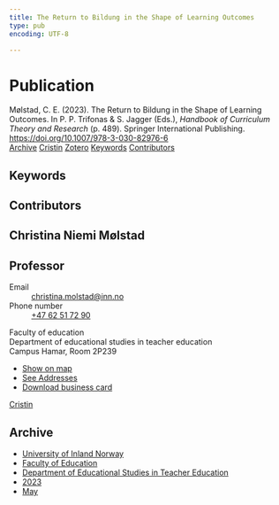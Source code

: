 ```yaml
---
title: The Return to Bildung in the Shape of Learning Outcomes
type: pub
encoding: UTF-8

---
```

<h1>Publication</h1>
<article id="csl-bib-container-ZGDGBUHI" class="csl-bib-container">
  <div class="csl-bib-body"> <div class="csl-entry">Mølstad, C. E. (2023). The Return to Bildung in the Shape of Learning Outcomes. In P. P. Trifonas &#38; S. Jagger (Eds.), <i>Handbook of Curriculum Theory and Research</i> (p. 489). Springer International Publishing. <a href="https://doi.org/10.1007/978-3-030-82976-6">https://doi.org/10.1007/978-3-030-82976-6</a></div> </div>
  <div class="csl-bib-buttons">
    <a href="#taxonomy-article-ZGDGBUHI" alt="archive" class="csl-bib-button">Archive</a>
    <a href="https://app.cristin.no/results/show.jsf?id=2146281" alt="Cristin" class="csl-bib-button">Cristin</a>
    <a href="http://zotero.org/groups/5881554/items/ZGDGBUHI" alt="Zotero" class="csl-bib-button">Zotero</a>
    <a href="#keywords-article-ZGDGBUHI" alt="keywords" class="csl-bib-button">Keywords</a>
    <a href="#contributors-article-ZGDGBUHI" alt="contributors" class="csl-bib-button">Contributors</a>
  </div>
  <div id="csl-bib-meta-container-ZGDGBUHI"></div>
</article>
<div id="csl-bib-meta-ZGDGBUHI" class="csl-bib-meta">
  <article id="keywords-article-ZGDGBUHI" class="keywords-article">
    <h1>Keywords</h1>
    
  </article>
  <article id="contributors-article-ZGDGBUHI" class="contributors-article">
    <h1>Contributors</h1>
    <div class="personas"> <div class="vrtx-hinn-person-card"> <div class="photo"> <i class="lar la-user-circle missing-person"></i> </div> <div class="info"> <hgroup><h1>Christina Niemi Mølstad</h1> <h2>Professor</h2> </hgroup><dl> <dt>Email</dt> <dd> <a href="mailto:christina.molstad@inn.no">christina.molstad@inn.no</a> </dd> <dt>Phone number</dt> <dd><a href="tel:+4762517290"> +47 62 51 72 90 </a></dd> </dl> <p> Faculty of education<br> Department of educational studies in teacher education<br> Campus Hamar, Room 2P239 </p> <ul class="vrtx-hinn-links"> <li><a href="https://www.google.com/maps?q=60.796004,11.072099">Show on map</a></li> <li><a href="https://www.inn.no/english/find-an-employee/christina-molstad.html#vrtx-hinn-addresses">See Addresses</a></li> <li><a href="https://www.inn.no/english/find-an-employee/christina-molstad.html?vrtx=vcf">Download business card</a></li> </ul> </div> </div> <a href="https://app.cristin.no/persons/show.jsf?id=5325" alt="Cristin URL" class="personas-cristin">Cristin</a> </div>
  </article>
  <article id="taxonomy-article-ZGDGBUHI" class="taxonomy-article">
    <h1>Archive</h1>
    <ul>
      <li>
        <a href="/en/archive/?key=3DCRN523">University of Inland Norway</a>
      </li>
      <li>
        <a href="/en/archive/?key=WYNZA47F">Faculty of Education</a>
      </li>
      <li>
        <a href="/en/archive/?key=BKPR6TE7">Department of Educational Studies in Teacher Education</a>
      </li>
      <li>
        <a href="/en/archive/?key=TKXB7BTS">2023</a>
      </li>
      <li>
        <a href="/en/archive/?key=NCV4RS7L">May</a>
      </li>
    </ul>
  </article>
</div>
